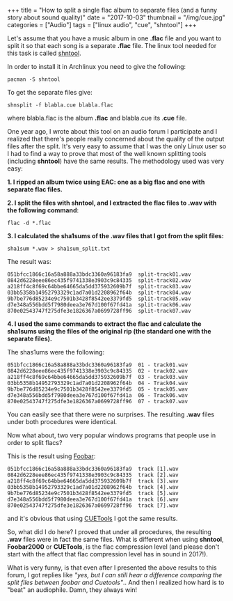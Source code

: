 +++
title = "How to split a single flac album to separate files (and a funny story about sound quality)"
date =  "2017-10-03"
thumbnail = "/img/cue.jpg"
categories = ["Audio"]
tags = ["linux audio", "cue", "shntool"]
+++

Let's assume that you have a music album in one **.flac** file and you want to split it so that each song is a separate **.flac** file. The linux tool needed for this task is called [shntool](http://www.etree.org/shnutils/shntool/). 

In order to install it in Archlinux you need to give the following:

	pacman -S shntool

To get the separate files give:

	shnsplit -f blabla.cue blabla.flac

where blabla.flac is the album **.flac** and blabla.cue its .**cue** file.

One year ago, I wrote about this tool on an audio forum I participate and I realized that there's people really concerned about the quality of the output files after the split. It's very easy to assume that I was the only Linux user so I had to find a way to prove that most of the well known splitting tools (including **shntool**) have the same results. The methodology used was very easy:

**1. I ripped an album twice using EAC: one as a big flac and one with separate flac files.**

**2. I split the files with shntool, and I extracted the flac files to .wav with the following command**:

	flac -d *.flac

**3. I calculated the sha1sums of the .wav files that I got from the split files:**

	sha1sum *.wav > sha1sum_split.txt

The result was:

	051bfcc1866c16a58a888a33bdc3360a96183fa9  split-track01.wav
	0842d6228eee86ec435f9741338e3903c9c84335  split-track02.wav
	a218ff4c8f69c64bbe64665da5dd375932609b7f  split-track03.wav
	03bb5358b14952793329c1ad7a01d2208962f64b  split-track04.wav
	9b7be776d85234e9c7501b3428f8542ee3379fd5  split-track05.wav
	d7e348a556bdd5f7980deea3e767d100f67fd41a  split-track06.wav
	870e02543747f275dfe3e1826367a0699728ff96  split-track07.wav

**4. I used the same commands to extract the flac and calculate the sha1sums using the files of the original rip (the standard one with the separate files).**

The shas1ums were the following:

	051bfcc1866c16a58a888a33bdc3360a96183fa9  01 - track01.wav
	0842d6228eee86ec435f9741338e3903c9c84335  02 - track02.wav
	a218ff4c8f69c64bbe64665da5dd375932609b7f  03 - track03.wav
	03bb5358b14952793329c1ad7a01d2208962f64b  04 - Track04.wav
	9b7be776d85234e9c7501b3428f8542ee3379fd5  05 - track05.wav
	d7e348a556bdd5f7980deea3e767d100f67fd41a  06 - Track06.wav
	870e02543747f275dfe3e1826367a0699728ff96  07 - track07.wav
	

You can easily see that there were no surprises. The resulting **.wav** files under both procedures were identical.

Now what about, two very popular windows programs that people use in order to split flacs?

This is the result using [Foobar](http://www.foobar2000.org/): 

	051bfcc1866c16a58a888a33bdc3360a96183fa9  track [1].wav
	0842d6228eee86ec435f9741338e3903c9c84335  track [2].wav
	a218ff4c8f69c64bbe64665da5dd375932609b7f  track [3].wav
	03bb5358b14952793329c1ad7a01d2208962f64b  track [4].wav
	9b7be776d85234e9c7501b3428f8542ee3379fd5  track [5].wav
	d7e348a556bdd5f7980deea3e767d100f67fd41a  track [6].wav
	870e02543747f275dfe3e1826367a0699728ff96  track [7].wav
	
	

and it's obvious that using [CUETools](http://cue.tools/wiki/CUETools_Download) I got the same results.


So, what did I do here? I proved that under all procedures, the resulting **.wav** files were in fact the same files. What is different when using **shntool**, **Foobar2000** or **CUETools**, is the flac compression level (and please don't start with the affect that flac compression level has in sound in 2017!).

What is very funny, is that even after I presented the above results to this forum, I got replies like *"yes, but I can still hear a difference comparing the split files between foobar and Cuetools"*.. And then I realized how hard is to "beat" an audiophile. Damn, they always win!


